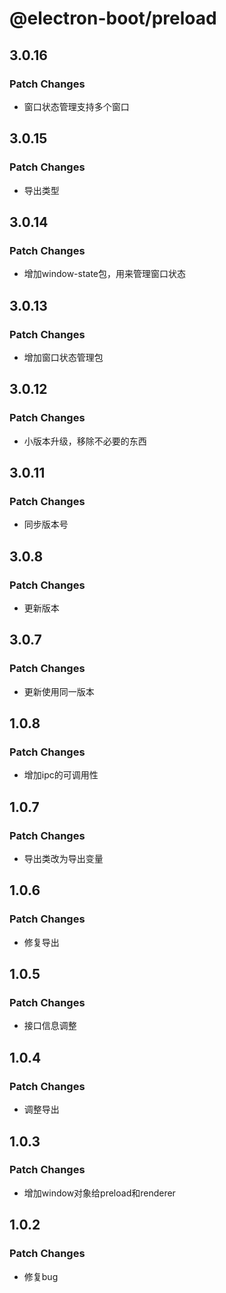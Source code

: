 # @electron-boot/preload

## 3.0.16

### Patch Changes

- 窗口状态管理支持多个窗口

## 3.0.15

### Patch Changes

- 导出类型

## 3.0.14

### Patch Changes

- 增加window-state包，用来管理窗口状态

## 3.0.13

### Patch Changes

- 增加窗口状态管理包

## 3.0.12

### Patch Changes

- 小版本升级，移除不必要的东西

## 3.0.11

### Patch Changes

- 同步版本号

## 3.0.8

### Patch Changes

- 更新版本

## 3.0.7

### Patch Changes

- 更新使用同一版本

## 1.0.8

### Patch Changes

- 增加ipc的可调用性

## 1.0.7

### Patch Changes

- 导出类改为导出变量

## 1.0.6

### Patch Changes

- 修复导出

## 1.0.5

### Patch Changes

- 接口信息调整

## 1.0.4

### Patch Changes

- 调整导出

## 1.0.3

### Patch Changes

- 增加window对象给preload和renderer

## 1.0.2

### Patch Changes

- 修复bug
